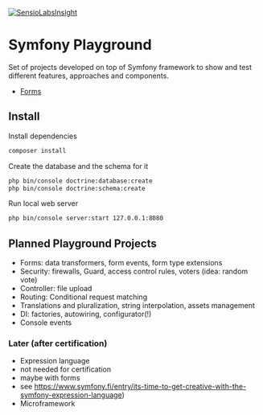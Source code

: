 [![SensioLabsInsight](https://insight.sensiolabs.com/projects/f8f3de80-abd4-4da0-a55b-15f1bc56701c/mini.png)](https://insight.sensiolabs.com/projects/f8f3de80-abd4-4da0-a55b-15f1bc56701c)

# Symfony Playground
Set of projects developed on top of Symfony framework to show and test different features, approaches and components.

- [Forms](https://github.com/AAstakhov/symfony-playground/tree/master/forms)

## Install

Install dependencies
```sh
composer install
```

Create the database and the schema for it
```sh
php bin/console doctrine:database:create
php bin/console doctrine:schema:create
```

Run local web server
```sh
php bin/console server:start 127.0.0.1:8080
```

## Planned Playground Projects
- Forms: data transformers, form events, form type extensions
- Security: firewalls, Guard, access control rules, voters (idea: random vote)
- Controller: file upload
- Routing: Conditional request matching
- Translations and pluralization, string interpolation, assets management
- DI: factories, autowiring, configurator(!)
- Console events

### Later (after certification) 
- Expression language 
 - not needed for certification
 - maybe with forms
 - see https://www.symfony.fi/entry/its-time-to-get-creative-with-the-symfony-expression-language)
- Microframework
